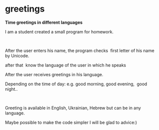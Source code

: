 # greetings
<p><strong>Time greetings in different languages</strong></p>
<p>I am a student created a small program for homework.</p>
<p><br></p>
<p>After the user enters his name, the program checks &nbsp;first letter of his name by Unicode.</p>
<p>after that &nbsp;know the language of the user in which he speaks</p>
<p>After the user receives greetings in his language.</p>
<p>Depending on the time of day: e.g. good morning, good evening, &nbsp;good night..</p>
<p><br></p>
<p>Greeting is available in English, Ukrainian, Hebrew but can be in any language.</p>
<p>Maybe possible to make the code simpler I will be glad to advice:)</p>
